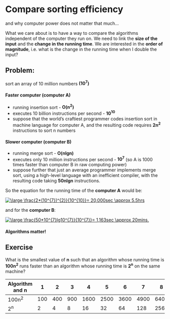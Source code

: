 # Compare sorting efficiency
and why computer power does not matter that much...   

What we care about is to have a way to compare the algorithms independent of the computer they run on. We need to link the **size of the input** and the **change in the running time**. We are interested in the **order of magnitude**, i.e. what is the change in the running time when I double the input?     

## Problem:
sort an array of 10 million numbers **(10<sup>7</sup>)**

#### Faster computer (computer A) 
- running insertion sort - **O(n<sup>2</sup>)**
- executes 10 billion instructions per second - **10<sup>10</sup>** 
- suppose that the world’s craftiest programmer codes insertion sort in machine language for computer A, and the resulting code
requires **2n<sup>2</sup>** instructions to sort n numbers

#### Slower computer (computer B) 
- running merge sort - **O(nlgn)**
- executes only 10 million instructions per second - **10<sup>7</sup>** (so A is 1000 times faster than computer B in raw computing power)
- suppose further that just an average programmer implements merge sort, using a high-level language with an inefficient
compiler, with the resulting code taking **50nlgn** instructions.

So the equation for the running time of the **computer A** would be:

<a href="https://www.codecogs.com/eqnedit.php?latex=\dpi{150}&space;\large&space;\frac{2*(10^{7})^{2}}{10^{10}}=&space;20,000sec&space;\approx&space;5.5hrs" target="_blank"><img src="https://latex.codecogs.com/png.latex?\dpi{150}&space;\large&space;\frac{2*(10^{7})^{2}}{10^{10}}=&space;20,000sec&space;\approx&space;5.5hrs" title="\large \frac{2*(10^{7})^{2}}{10^{10}}= 20,000sec \approx 5.5hrs" /></a>

and for the **computer B**:  

<a href="https://www.codecogs.com/eqnedit.php?latex=\dpi{150}&space;\large&space;\frac{50*10^{7}lg10^{7}}{10^{7}}=&space;1,163sec&space;\approx&space;20mins." target="_blank"><img src="https://latex.codecogs.com/png.latex?\dpi{150}&space;\large&space;\frac{50*10^{7}lg10^{7}}{10^{7}}=&space;1,163sec&space;\approx&space;20mins." title="\large \frac{50*10^{7}lg10^{7}}{10^{7}}= 1,163sec \approx 20mins." /></a>

#### Algorithms matter!

## Exercise
What is the smallest value of **n** such that an algorithm whose running time is **100n<sup>2</sup>** runs faster than an algorithm whose running time is **2<sup>n</sup>** on the same machine?

| Algorithm and n | 1 | 2 | 3 | 4 | 5 | 6 | 7 | 8 | 10 | 12 | 14 | 16 | 
| ------------- | ------------- | ------------- | ------------- | ------------- | ------------- | ------------- | ------------- | ------------- | ------------- | ------------- | ------------- | ------------- |
| 100n<sup>2</sup>  | 100 | 400 | 900 | 1600 | 2500 | 3600 | 4900 | 6400 | 10,000 | 14,400 | 19,600 | 25,600 |
| 2<sup>n</sup>  | 2 | 4 | 8 | 16 | 32 | 64 |128 | 256 | 1024 | 4096 |16,384 | 65,536 |

